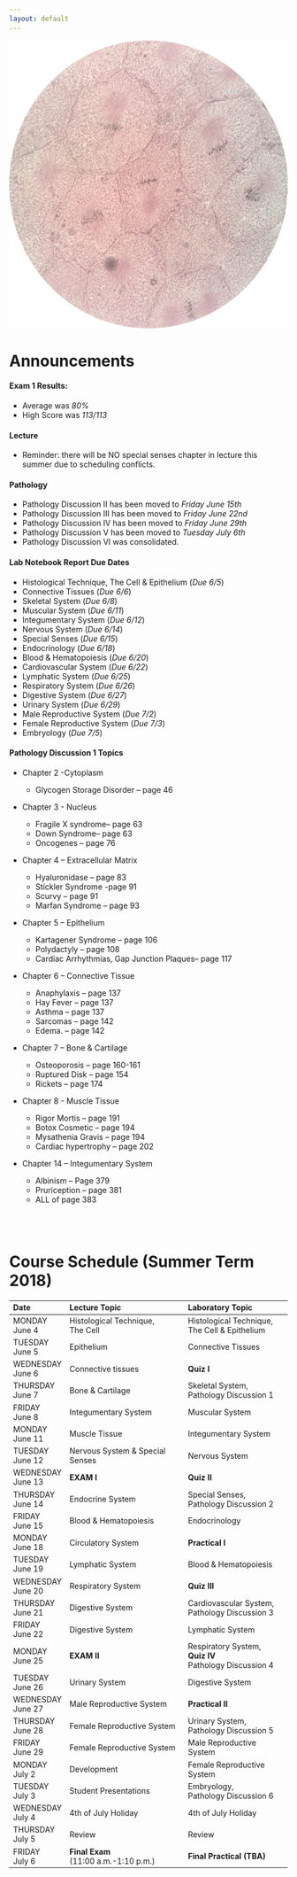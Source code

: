 ```yaml
---
layout: default
---
```


![Splash_IMAGE](./assets/images/splashImage_mitosis.png)


<a id="jump-to-announcements" class="jump-to-section"> </a>
# Announcements

#### Exam 1 Results:
* Average was _80%_ 
* High Score was _113/113_ 

#### Lecture
* Reminder: there will be NO special senses chapter in lecture this summer due to scheduling conflicts.

#### Pathology 
* Pathology Discussion II has been moved to _Friday June 15th_ 
* Pathology Discussion III has been moved to _Friday June 22nd_ 
* Pathology Discussion IV has been moved to _Friday June 29th_
* Pathology Discussion V has been moved to _Tuesday July 6th_
* Pathology Discussion VI was consolidated. 

#### Lab Notebook Report Due Dates
* Histological Technique, The Cell & Epithelium (_Due 6/5_)   
* Connective Tissues (_Due 6/6_)                                 
* Skeletal System (_Due 6/8_)      
* Muscular System (_Due 6/11_)                         
* Integumentary System (_Due 6/12_)                                  
* Nervous System (_Due 6/14_)                                     
* Special Senses (_Due 6/15_)       
* Endocrinology (_Due 6/18_)                       
* Blood & Hematopoiesis (_Due 6/20_)  
* Cardiovascular System (_Due 6/22_)
* Lymphatic System (_Due 6/25_)                               
* Respiratory System (_Due 6/26_) 
* Digestive System  (_Due 6/27_)                                   
* Urinary System (_Due 6/29_)         
* Male Reproductive System (_Due 7/2_)      
* Female Reproductive System (_Due 7/3_)                              
* Embryology (_Due 7/5_)  

#### Pathology Discussion 1 Topics 

*	Chapter 2 -Cytoplasm
	*	Glycogen Storage Disorder – page 46
*	Chapter 3 - Nucleus
	*	Fragile X syndrome– page 63
	*	Down Syndrome– page 63
	*	Oncogenes – page 76
*	Chapter 4 – Extracellular Matrix
	*	Hyaluronidase – page 83
	*	Stickler Syndrome -page 91
	*	Scurvy – page 91
	*	Marfan Syndrome – page 93
*	Chapter 5 – Epithelium
	*	Kartagener Syndrome – page 106
	*	Polydactyly – page 108
	*	Cardiac Arrhythmias, Gap Junction Plaques– page 117
*	Chapter 6 – Connective Tissue
	*	Anaphylaxis – page 137
	*	Hay Fever – page 137
	*	Asthma – page 137
	*	Sarcomas – page 142
	*	Edema. – page 142
*	Chapter 7 – Bone & Cartilage
	*	Osteoporosis – page 160-161
	*	Ruptured Disk – page 154
	*	 Rickets – page 174
*	Chapter 8 - Muscle Tissue
	*	Rigor Mortis – page 191
	*	Botox Cosmetic – page 194
	*	Mysathenia Gravis – page 194
	*	Cardiac hypertrophy – page 202

*	Chapter 14 – Integumentary System
	*	Albinism – Page 379
	*	Pruriception – page 381
	*	ALL of page 383


<br>
<br>



<a id="jump-to-schedule" class="jump-to-section"> </a>
# Course Schedule (Summer Term 2018)

| Date                        | Lecture Topic                        | Laboratory Topic                                       |
|:----------------------------|:-------------------------------------|:-------------------------------------------------------|
| MONDAY<br> June 4           | Histological Technique, <br>The Cell | Histological Technique, <br>The Cell & Epithelium      |
| TUESDAY<br> June 5          | Epithelium                           | Connective Tissues                                     |
| WEDNESDAY<br> June 6        | Connective tissues                   | **Quiz I**                                             |
| THURSDAY<br> June 7         | Bone & Cartilage                     | Skeletal System, <br>Pathology Discussion 1            |
| FRIDAY<br>   June 8         | Integumentary System                 | Muscular System                                        |
| MONDAY<br> June 11          | Muscle Tissue                        | Integumentary System                                   |
| TUESDAY<br> June 12         | Nervous System & Special Senses      | Nervous System                                         |
| WEDNESDAY<br> June 13       | **EXAM I**                           | **Quiz II**                                            |
| THURSDAY<br> June 14        | Endocrine System                     | Special Senses, <br>Pathology Discussion 2             |
| FRIDAY<br> June 15          | Blood & Hematopoiesis                | Endocrinology                                          |
| MONDAY<br> June 18          | Circulatory System                   | **Practical I**<br> 						              |
| TUESDAY<br> June 19         | Lymphatic System                     | Blood & Hematopoiesis                                  |
| WEDNESDAY<br> June 20       | Respiratory System                   | **Quiz III**                                           |
| THURSDAY<br> June 21        | Digestive System                     | Cardiovascular System, <br>Pathology Discussion 3      |
| FRIDAY<br> June 22          | Digestive System                     | Lymphatic System                                       |
| MONDAY<br> June 25          | **EXAM II**                          | Respiratory System,<br>**Quiz IV**<br>Pathology Discussion 4 |
| TUESDAY<br> June 26         | Urinary System                       | Digestive System                                       |
| WEDNESDAY<br> June 27       | Male Reproductive System             | **Practical II**                                       |
| THURSDAY<br> June 28        | Female Reproductive System           | Urinary System, <br>Pathology Discussion 5             |
| FRIDAY<br> June 29          | Female Reproductive System           | Male Reproductive System                               |
| MONDAY<br> July 2           | Development                          | Female Reproductive System                             |
| TUESDAY<br> July 3          | Student Presentations                | Embryology, <br>Pathology Discussion 6                 |
| WEDNESDAY<br> July 4        | 4th of July Holiday                  | 4th of July Holiday                                    |
| THURSDAY<br> July 5         | Review                               | Review                                                 |
| FRIDAY<br> July 6           | **Final Exam**<br>(11:00 a.m.-1:10 p.m.)| **Final Practical (TBA)**                              |

